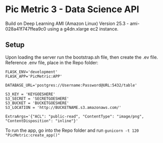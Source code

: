 # Pic Metric 3 - Data Science API
Build on Deep Learning AMI (Amazon Linux) Version 25.3 - ami-028a41f747ffea9c0 using a g4dn.xlarge ec2 instance.

## Setup

Upon loading the server run the bootstrap.sh file, then create the .ev file.
Reference .env file, place in the Repo folder:

```
FLASK_ENV='development'
FLASK_APP='PicMetric:APP'

DATABASE_URL='postgres://Username:Password@URL:5432/table'

S3_KEY = 'KEYGOESHERE'
S3_SECRET = 'SECRETGOESHERE'
S3_BUCKET = 'BUCKETGOESHERE'
S3_LOCATION = 'http://BUCKETNAME.s3.amazonaws.com/'

ExtraArgs='{"ACL": "public-read", "ContentType": "image/png", "ContentDisposition": "inline"}'
```

To run the app, go into the Repo folder and run
`gunicorn -t 120 "PicMetric:create_app()"`
